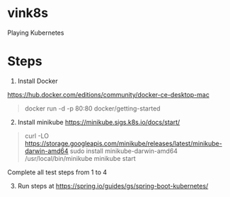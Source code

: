 # vink8s
Playing Kubernetes


# Steps
1. Install Docker

https://hub.docker.com/editions/community/docker-ce-desktop-mac


> docker run -d -p 80:80 docker/getting-started

2. Install minikube 
https://minikube.sigs.k8s.io/docs/start/

> curl -LO https://storage.googleapis.com/minikube/releases/latest/minikube-darwin-amd64
> sudo install minikube-darwin-amd64 /usr/local/bin/minikube
> minikube start

Complete all test steps from 1 to 4

3. Run steps at https://spring.io/guides/gs/spring-boot-kubernetes/